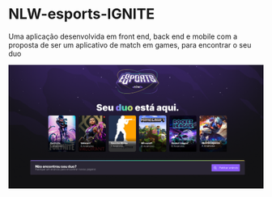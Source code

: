 # NLW-esports-IGNITE

Uma aplicação desenvolvida em front end, back end e mobile
com a proposta de ser um aplicativo de match em games, para encontrar o seu duo

![NLW-FRONT IMAGE](https://github.com/Leeo-Henrique/NLW-esports-IGNITE/blob/main/NLW-IGNITE.png?raw=true)
